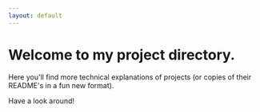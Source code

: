 ```yaml
---
layout: default
---
```


# Welcome to my project directory.

Here you'll find more technical explanations of projects (or copies of their README's in a fun new format).

Have a look around!

